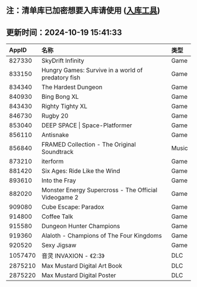 ## 注：清单库已加密想要入库请使用 ([入库工具](https://github.com/BlankTMing/ManifestAutoUpdate/releases))

## 更新时间：2024-10-19 15:41:33
| AppID | 名称 | 类型  |
| :-------------------- | :----------------------------- | :----------- |
| 827330 | SkyDrift Infinity| Game |
| 833150 | Hungry Games: Survive in a world of predatory fish| Game |
| 834340 | The Hardest Dungeon| Game |
| 840930 | Bing Bong XL| Game |
| 843430 | Righty Tighty XL| Game |
| 846730 | Rugby 20| Game |
| 853040 | DEEP SPACE \| Space-Platformer| Game |
| 856110 | Antisnake| Game |
| 856840 | FRAMED Collection - The Original Soundtrack| Music |
| 873210 | iterform| Game |
| 881420 | Six Ages: Ride Like the Wind| Game |
| 893610 | Into the Fray| Game |
| 882020 | Monster Energy Supercross - The Official Videogame 2| Game |
| 909080 | Cube Escape: Paradox| Game |
| 914800 | Coffee Talk| Game |
| 915580 | Dungeon Hunter Champions| Game |
| 919360 | Alaloth - Champions of The Four Kingdoms| Game |
| 920520 | Sexy Jigsaw| Game |
| 1057470 | 音灵 INVAXION - 《2:3》| DLC |
| 2875210 | Max Mustard Digital Art Book| DLC |
| 2875220 | Max Mustard Digital Poster| DLC |
